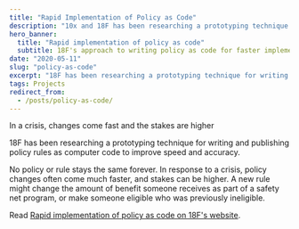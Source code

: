 ```yaml
---
title: "Rapid Implementation of Policy as Code"
description: "10x and 18F has been researching a prototyping technique for writing and publishing policy rules as computer code to improve speed and accuracy. Find out how."
hero_banner:
  title: "Rapid implementation of policy as code"
  subtitle: 18F's approach to writing policy as code for faster implementation of changes.
date: "2020-05-11"
slug: "policy-as-code"
excerpt: "18F has been researching a prototyping technique for writing and publishing policy rules as computer code to improve speed and accuracy. Learn about 18F's approach to writing policy as code for faster implementation of changes."
tags: Projects
redirect_from: 
  - /posts/policy-as-code/
---
```


<p class="usa-intro">In a crisis, changes come fast and the stakes are higher
</p>

18F has been researching a prototyping technique for writing and publishing policy rules as computer code to improve speed and accuracy.

<aside class="pull-quote">
No policy or rule stays the same forever. In response to a crisis, policy changes often come much faster, and stakes can be higher. A new rule might change the amount of benefit someone receives as part of a safety net program, or make someone eligible who was previously ineligible.
</aside>

Read <a class="usa-link usa-link--external" rel="noreferrer" href="https://18f.gsa.gov/2020/05/12/rapid-implementation-of-policy-as-code/">Rapid implementation of policy as code on 18F's website</a>.